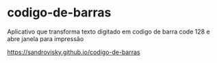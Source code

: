 # codigo-de-barras
Aplicativo que transforma texto digitado em codigo de barra code 128 e abre janela para impressão



 https://sandrovisky.github.io/codigo-de-barras
